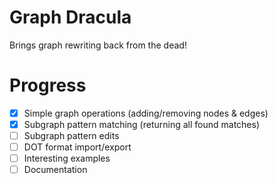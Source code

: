 # Graph Dracula

Brings graph rewriting back from the dead!

# Progress

- [x] Simple graph operations (adding/removing nodes & edges)
- [x] Subgraph pattern matching (returning all found matches)
- [ ] Subgraph pattern edits
- [ ] DOT format import/export
- [ ] Interesting examples
- [ ] Documentation
